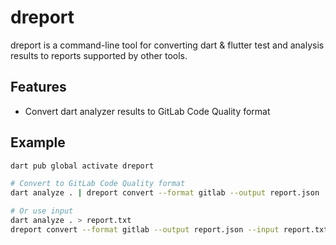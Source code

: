 # dreport

dreport is a command-line tool for converting dart & flutter test and analysis results to reports supported by other tools.

## Features

- Convert dart analyzer results to GitLab Code Quality format

## Example

```bash
dart pub global activate dreport

# Convert to GitLab Code Quality format
dart analyze . | dreport convert --format gitlab --output report.json

# Or use input
dart analyze . > report.txt
dreport convert --format gitlab --output report.json --input report.txt
```
